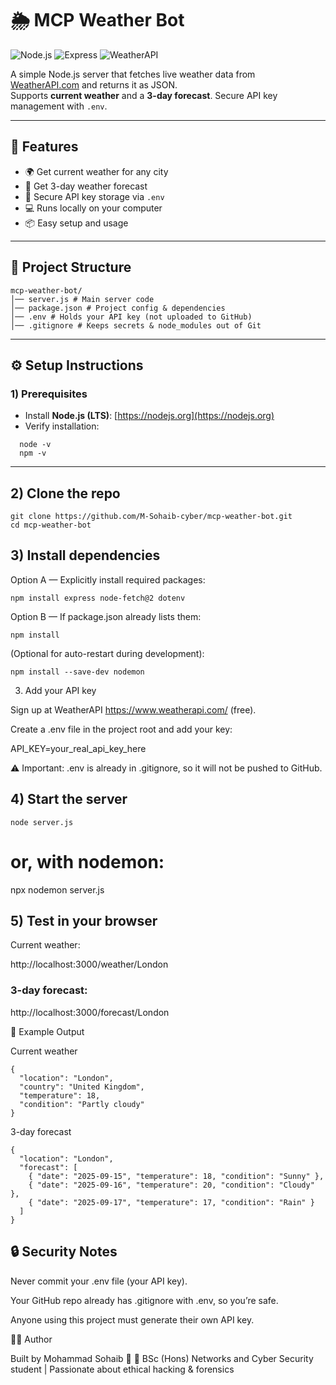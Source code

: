 # 🌦️ MCP Weather Bot

![Node.js](https://img.shields.io/badge/Node.js-22.x-green?logo=node.js)
![Express](https://img.shields.io/badge/Express-4.18-blue?logo=express)
![WeatherAPI](https://img.shields.io/badge/API-WeatherAPI.com-lightblue)

A simple Node.js server that fetches live weather data from [WeatherAPI.com](https://www.weatherapi.com/) and returns it as JSON.  
Supports **current weather** and a **3-day forecast**. Secure API key management with `.env`.

---

## 🚀 Features
- 🌍 Get current weather for any city  
- 📅 Get 3-day weather forecast  
- 🔑 Secure API key storage via `.env`  
- 💻 Runs locally on your computer  
- 📦 Easy setup and usage  

---
## 📂 Project Structure
```
mcp-weather-bot/
│── server.js # Main server code
│── package.json # Project config & dependencies
│── .env # Holds your API key (not uploaded to GitHub)
│── .gitignore # Keeps secrets & node_modules out of Git
```


---

## ⚙️ Setup Instructions

### 1) Prerequisites
- Install **Node.js (LTS)**: [https://nodejs.org](https://nodejs.org)  
- Verify installation:
```
  node -v
  npm -v
```
---

## 2) Clone the repo
```
git clone https://github.com/M-Sohaib-cyber/mcp-weather-bot.git
cd mcp-weather-bot
```

## 3) Install dependencies

Option A — Explicitly install required packages:
```
npm install express node-fetch@2 dotenv
```

Option B — If package.json already lists them:
```
npm install
```

(Optional for auto-restart during development):
```
npm install --save-dev nodemon
```
3) Add your API key

Sign up at WeatherAPI https://www.weatherapi.com/
 (free).

Create a .env file in the project root and add your key:

API_KEY=your_real_api_key_here


⚠️ Important: .env is already in .gitignore, so it will not be pushed to GitHub.

## 4) Start the server
```
node server.js
```
# or, with nodemon:
npx nodemon server.js

## 5) Test in your browser

Current weather:

http://localhost:3000/weather/London


### 3-day forecast:

http://localhost:3000/forecast/London

📸 Example Output

Current weather
```
{
  "location": "London",
  "country": "United Kingdom",
  "temperature": 18,
  "condition": "Partly cloudy"
}
```

3-day forecast
```
{
  "location": "London",
  "forecast": [
    { "date": "2025-09-15", "temperature": 18, "condition": "Sunny" },
    { "date": "2025-09-16", "temperature": 20, "condition": "Cloudy" },
    { "date": "2025-09-17", "temperature": 17, "condition": "Rain" }
  ]
}
```
## 🔒 Security Notes

Never commit your .env file (your API key).

Your GitHub repo already has .gitignore with .env, so you’re safe.

Anyone using this project must generate their own API key.

👨‍💻 Author

Built by Mohammad Sohaib 👋
📌 BSc (Hons) Networks and Cyber Security student | Passionate about ethical hacking & forensics
